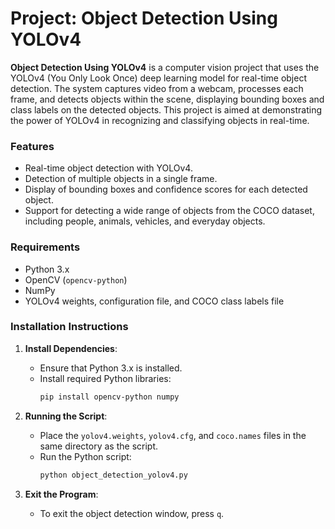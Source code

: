 # Project: Object Detection Using YOLOv4

**Object Detection Using YOLOv4** is a computer vision project that uses the YOLOv4 (You Only Look Once) deep learning model for real-time object detection. The system captures video from a webcam, processes each frame, and detects objects within the scene, displaying bounding boxes and class labels on the detected objects. This project is aimed at demonstrating the power of YOLOv4 in recognizing and classifying objects in real-time.

### Features
- Real-time object detection with YOLOv4.
- Detection of multiple objects in a single frame.
- Display of bounding boxes and confidence scores for each detected object.
- Support for detecting a wide range of objects from the COCO dataset, including people, animals, vehicles, and everyday objects.

### Requirements
- Python 3.x
- OpenCV (`opencv-python`)
- NumPy
- YOLOv4 weights, configuration file, and COCO class labels file

### Installation Instructions

1. **Install Dependencies**:
    - Ensure that Python 3.x is installed.
    - Install required Python libraries:
      ```bash
      pip install opencv-python numpy
      ```

2. **Running the Script**:
    - Place the `yolov4.weights`, `yolov4.cfg`, and `coco.names` files in the same directory as the script.
    - Run the Python script:
      ```bash
      python object_detection_yolov4.py
      ```

3. **Exit the Program**:
    - To exit the object detection window, press `q`.
